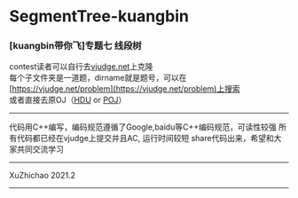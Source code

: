 # SegmentTree-kuangbin
### [kuangbin带你飞]专题七 线段树
contest读者可以自行去[vjudge.net](https://vjudge.net/)上克隆  
每个子文件夹是一道题，dirname就是题号，可以在[https://vjudge.net/problem](https://vjudge.net/problem)上搜索  
或者直接去原OJ（[HDU](http://acm.hdu.edu.cn/listproblem.php?vol=1) or [POJ](http://poj.org/problemlist)）  

---
代码用C++编写，编码规范遵循了Google,baidu等C++编码规范，可读性较强
所有代码都已经在vjudge上提交并且AC, 运行时间较短
share代码出来，希望和大家共同交流学习

---
XuZhichao 2021.2

---
